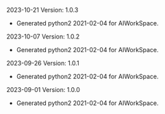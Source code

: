 2023-10-21 Version: 1.0.3
- Generated python2 2021-02-04 for AIWorkSpace.

2023-10-07 Version: 1.0.2
- Generated python2 2021-02-04 for AIWorkSpace.

2023-09-26 Version: 1.0.1
- Generated python2 2021-02-04 for AIWorkSpace.

2023-09-01 Version: 1.0.0
- Generated python2 2021-02-04 for AIWorkSpace.

